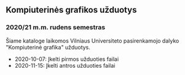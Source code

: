 ## Kompiuterinės grafikos užduotys
### 2020/21 m.m. rudens semestras

Šiame kataloge laikomos Vilniaus Universiteto pasirenkamojo dalyko "Kompiuterinė grafika" užduotys.

 * 2020-10-07: Įkelti pirmos užduoties failai
 * 2020-11-15: Įkelti antros užduoties failai
